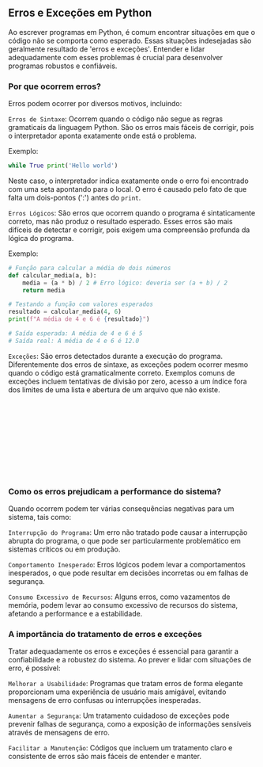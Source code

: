 
## Erros e Exceções em Python

Ao escrever programas em Python, é comum encontrar situações em que o código não se comporta como esperado. Essas situações indesejadas são geralmente resultado de 'erros e exceções'. Entender e lidar adequadamente com esses problemas é crucial para desenvolver programas robustos e confiáveis.

### Por que ocorrem erros?

Erros podem ocorrer por diversos motivos, incluindo:

`Erros de Sintaxe`: Ocorrem quando o código não segue as regras gramaticais da linguagem Python. São os erros mais fáceis de corrigir, pois o interpretador aponta exatamente onde está o problema.

Exemplo:

```python
while True print('Hello world')
```

Neste caso, o interpretador indica exatamente onde o erro foi encontrado com uma seta apontando para o local. O erro é causado pelo fato de que falta um dois-pontos (':') antes do `print`.


`Erros Lógicos`: São erros que ocorrem quando o programa é sintaticamente correto, mas não produz o resultado esperado. Esses erros são mais difíceis de detectar e corrigir, pois exigem uma compreensão profunda da lógica do programa.

Exemplo:

```python
# Função para calcular a média de dois números
def calcular_media(a, b):
    media = (a * b) / 2 # Erro lógico: deveria ser (a + b) / 2
    return media

# Testando a função com valores esperados
resultado = calcular_media(4, 6)
print(f"A média de 4 e 6 é {resultado}")

# Saída esperada: A média de 4 e 6 é 5
# Saída real: A média de 4 e 6 é 12.0
```


`Exceções`: São erros detectados durante a execução do programa. Diferentemente dos erros de sintaxe, as exceções podem ocorrer mesmo quando o código está gramaticalmente correto. Exemplos comuns de exceções incluem tentativas de divisão por zero, acesso a um índice fora dos limites de uma lista e abertura de um arquivo que não existe.

<iframe width="100%" frameborder="0" scrolling="no" allowtransparency="true" style="visibility:hidden" src="https://www.codingame.com/playground-widget/db2e3523ab5550151da2a5d53b4da81732725/tratamento-de-excecao/977242"></iframe>
<script>if(void 0===window.techioScriptInjected){window.techioScriptInjected=!0;var d=document,s=d.createElement("script");s.src="https://files.codingame.com/codingame/iframe-v-1-4.js",(d.head||d.body).appendChild(s)}</script>
	

### Como os erros prejudicam a performance do sistema?

Quando ocorrem podem ter várias consequências negativas para um sistema, tais como:

`Interrupção do Programa`: Um erro não tratado pode causar a interrupção abrupta do programa, o que pode ser particularmente problemático em sistemas críticos ou em produção.

`Comportamento Inesperado`: Erros lógicos podem levar a comportamentos inesperados, o que pode resultar em decisões incorretas ou em falhas de segurança.

`Consumo Excessivo de Recursos`: Alguns erros, como vazamentos de memória, podem levar ao consumo excessivo de recursos do sistema, afetando a performance e a estabilidade.

### A importância do tratamento de erros e exceções

Tratar adequadamente os erros e exceções é essencial para garantir a confiabilidade e a robustez do sistema. Ao prever e lidar com situações de erro, é possível:

`Melhorar a Usabilidade`: Programas que tratam erros de forma elegante proporcionam uma experiência de usuário mais amigável, evitando mensagens de erro confusas ou interrupções inesperadas.

`Aumentar a Segurança`: Um tratamento cuidadoso de exceções pode prevenir falhas de segurança, como a exposição de informações sensíveis através de mensagens de erro.

`Facilitar a Manutenção`: Códigos que incluem um tratamento claro e consistente de erros são mais fáceis de entender e manter.



<!--- 

## Tipos de Dados em Python

O Python é uma linguagem de tipagem dinÂmica, ou seja, o tipo de uma variável é determinado em tempo de execução, com base no valor que ela contém. Isso significa que as variáveis não precisam ser explicitamente declaradas com um tipo específico. 

!!! tip
    Vale a pena mensionar que no Python, tudo é considerado um objeto. Isso significa que todos os valores, variáveis, funções e até mesmo tipos de dados são tratados como objetos. Mais adiante no curso vamos voltar e falar mais sobre isso.

### Tipos built-in

Os tipos primitivos em Python se referem aos tipos de dados básicos e fundamentais que são usados para representar valores simples. Vamos dar uma olhada e conhecer os principais. 

!!! tip
    Como sugestão leia a documentação oficial do python que trata deste assunto: [https://docs.python.org/pt-br/3.5/library/stdtypes.html](https://docs.python.org/pt-br/3.5/library/stdtypes.html) 

#### Números

Os números são uma parte essencial de qualquer linguagem de programação. Em Python, eles são definidos como objetos imutáveis, o que significa que seu valor não pode ser alterado após a criação.

- **Inteiros (int)**: São números sem uma parte decimal e podem ser positivos, negativos ou zero. Em Python, os inteiros são representados em base decimal por padrão, mas também podem ser expressos em base binária, octal ou hexadecimal.

  ```python
  decimal = 10
  binario = 0b10
  octal = 0o10
  hexadecimal = 0x10
  ```

- **Ponto Flutuante (float)**: Representam números reais e são escritos com uma parte decimal. Eles são especificados em notação decimal ou em notação científica.

  ```python
  decimal = 3.14
  notacao_cientifica = 2.5e3
  ```

#### Strings

Strings são sequências de caracteres Unicode. Em Python, as strings são imutáveis, o que significa que uma vez definidas, seus valores não podem ser alterados. Elas podem ser indexadas e fatiadas para obter sub-strings.
  
```python
texto = "Python"
primeira_letra = texto[0]  # Resultado: 'P'
sub_string = texto[1:4]  # Resultado: 'yth'
```

#### Booleanos

Os booleanos são usados para representar valores de verdade. Em Python, eles são subtipos de inteiros e têm apenas dois valores possíveis: `True` e `False`.

```python
verdadeiro = True
falso = False
```

### Exercícios sobre Tipos Primitivos

!!! exercise choice "Question"
    Qual dos seguintes é um exemplo válido de um número de ponto flutuante em Python?
    
    - [ ] `12345`
    - [x] `123.45`
    - [ ] `"123.45"`
    - [ ] `True`

    !!! answer
        `123.45` é um número de ponto flutuante válido em Python.

!!! exercise choice "Question"
    Qual é o valor da string após a execução do seguinte código: `texto = "Py" + "thon"`
    
    - [ ] `Py`
    - [ ] `thon`
    - [x] `Python`
    - [ ] `Pythonthon`

    !!! answer
        A string resultante da concatenação é `Python`.

!!! exercise choice "Question"
    Qual é o resultado da seguinte expressão booleana: `True and False`?
    
    - [ ] `True`
    - [x] `False`
    - [ ] `0`
    - [ ] `1`

    !!! answer
        O resultado da expressão `True and False` é `False`.


!!! progress
    Continuar...

### Variáveis e Atribuição

Variáveis em Python são referências a objetos na memória. A atribuição em Python é dinâmica, o que significa que o tipo de uma variável é determinado em tempo de execução.

```python
idade = 30
nome = "Maria"
```

#### Convenção para Nomes:

Nomes de variáveis devem ser minúsculos com palavras separadas por underlines.

```python
nome_completo = "João Silva"
idade_pessoa = 25
valor_total_compra = 150.50
```

#### Erros de Nomes:

No Python, cada variável deve ser atribuída antes de ser acessada. Se você tentar acessar uma variável que não foi atribuída, receberá um erro.

```python
# Isto causará um erro porque a variável 'salario' não foi definida antes de ser usada.
print(salario)
salario = 1000
```

### Atribuição Aumentada

A atribuição aumentada é a combinação, em uma única instrução, de uma operação binária e uma instrução de atribuição:

| Operação | Exemplo | Equivalente |
|----------|---------|-------------|
| +=       | a += b  | a = a + b   |
| -=       | a -= b  | a = a - b   |
| *=       | a *= b  | a = a * b   |
| /=       | a /= b  | a = a / b   |




### Exercícios sobre Variáveis e Atribuição

!!! exercise choice "Question"
    Após a execução do código `x = 5` e `y = x`, qual é o valor de `y`?
    
    - [ ] `0`
    - [x] `5`
    - [ ] `x`
    - [ ] `None`

    !!! answer
        O valor de `y` é `5`.

!!! exercise choice "Question"
    Se `nome = "Ana"`, qual é o resultado de `nome * 3`?
    
    - [ ] `AnaAnaAnaAna`
    - [x] `AnaAnaAna`
    - [ ] `Ana3`
    - [ ] `9`

    !!! answer
        O resultado é `AnaAnaAna`.

!!! exercise choice "Question"
    Qual é o tipo da variável após a execução do seguinte código: `valor = "123"`?
    
    - [ ] `int`
    - [x] `str`
    - [ ] `float`
    - [ ] `bool`

    !!! answer
        O tipo da variável `valor` é `str`.


!!! progress
    Continuar...


### Conversão de Tipos

Python permite a conversão explícita entre diferentes tipos de dados. Isso é útil quando você precisa operar valores de diferentes tipos juntos.

```python
# Convertendo float para int
numero_inteiro = int(7.8)  # Resultado: 7

# Convertendo int para float
numero_float = float(4)  # Resultado: 4.0

# Convertendo número para string
texto_numero = str(25)  # Resultado: '25'
```

### Exercícios sobre Conversão de Tipos

!!! exercise choice "Question"
    Qual é o resultado da seguinte conversão: `int("123")`?
    
    - [x] `123`
    - [ ] `"123"`
    - [ ] `12.3`
    - [ ] `None`

    !!! answer
        A conversão resulta no número inteiro `123`.

!!! exercise choice "Question"
    Se `x = 5.7`, qual é o valor de `int(x)`?
    
    - [x] `5`
    - [ ] `5.7`
    - [ ] `6`
    - [ ] `57`

    !!! answer
        O valor de `int(x)` é `5`.

!!! exercise choice "Question"
    Qual é o resultado da seguinte conversão: `float("123.45")`?
    
    - [ ] `123`
    - [x] `123.45`
    - [ ] `"123.45"`
    - [ ] `None`

    !!! answer
        A conversão resulta no número de ponto flutuante `123.45`.

!!! progress
    Continuar...


### Entrada e Saída

A interação com o usuário é fundamental para muitos programas. Python fornece funções simples para entrada e saída de dados. A função `input()` sempre retorna uma string, se queremos armazenar um valor numerico precisamos converter esse valor.

```python
nome_usuario = input("Qual é o seu nome? ")
print(f"Olá, {nome_usuario}!")
```


### Exercícios sobre Entrada e Saída

!!! exercise choice "Question"
    Qual função é usada em Python para obter entrada do usuário?
    
    - [x] `input()`
    - [ ] `print()`
    - [ ] `get()`
    - [ ] `read()`

    !!! answer
        A função `input()` é usada para obter entrada do usuário em Python.

!!! exercise choice "Question"
    Se usarmos o código `valor = input("Digite um número: ")`, e o usuário digitar `5`, qual será o tipo da variável `valor`?
    
    - [ ] `int`
    - [x] `str`
    - [ ] `float`
    - [ ] `bool`

    !!! answer
        Mesmo que o usuário digite um número, a função `input()` sempre retorna uma string. Portanto, o tipo da variável `valor` é `str`.

!!! exercise choice "Question"
    Qual é a saída do seguinte código: `print("Olá", "Mundo", sep="-")`?
    
    - [ ] `Olá Mundo`
    - [x] `Olá-Mundo`
    - [ ] `Olá, Mundo`
    - [ ] `OláMundo`

    !!! answer
        A saída do código é `Olá-Mundo` porque o argumento `sep` especifica o caractere usado para separar os valores.

!!! progress
    Continuar...


### Operadores

Os operadores são símbolos especiais que realizam operações em variáveis e valores.

#### Operadores Aritméticos

Os operadores aritméticos são usados para realizar operações matemáticas básicas. Eles seguem a ordem padrão de operações matemáticas.

| Operador | Significado       | Exemplo  |
|----------|-------------------|----------|
| +        | Adição            | a + b    |
| -        | Subtração         | a - b    |
| *        | Multiplicação     | a * b    |
| /        | Divisão           | a / b    |
| %        | Módulo            | a % b    |
| **       | Exponenciação     | a ** b   |
| //       | Divisão Inteira   | a // b   |

## Operadores Aritméticos

Os operadores aritméticos são usados para realizar operações matemáticas básicas. Durante o cálculo de uma expressão, o Python precisa decidir também o tipo do valor calculado.

Por exemplo, ao avaliar a expressão “5 * 3”, o Python tenta manter o tipo dos operandos. Neste caso, ambos os operandos são do tipo `int`, então o resultado é `15`, que também é do tipo `int`.

No entanto, a expressão “8 / 2” resulta em `4.0`, que é do tipo `float`. Isso ocorre porque a divisão em Python sempre retorna um número de ponto flutuante, mesmo que o resultado seja um número inteiro. Contudo, se usarmos o operador de divisão inteira `//`, o resultado será `4`, que é do tipo `int`.

```python
# Exemplos:
soma = 5 + 3  # 8
subtracao = 5 - 3  # 2
multiplicacao = 5 * 3  # Resultado: 15 (int)
divisao = 8 / 2  # Resultado: 4.0 (float)
divisao_inteira = 8 // 2 # Resultado: 4 (int)
```

Uma regra geral no Python é que, quando os operandos são de tipos distintos, como `int` e `float`, o operando de tipo "menor" é promovido ao tipo "maior" (ou mais abrangente, no caso o `float`). Assim, a operação é realizada no tipo mais abrangente.

A conversão entre tipos nativos do Python pode ser realizada usando funções com o nome do tipo desejado. Veja os exemplos abaixo:

```python
numero_float = float(4)         # Resultado: 4.0
numero_int = int(4.5)           # Resultado: 4
```

#### Operadores Relacionais

Os operadores relacionais são usados para comparar valores. Eles retornam um valor booleano (`True` ou `False`) com base na comparação.

| Operador | Significado               | Exemplo  |
|----------|---------------------------|----------|
| ==       | Igual a                   | a == b   |
| !=       | Diferente de              | a != b   |
| >        | Maior que                 | a > b    |
| <        | Menor que                 | a < b    |
| >=       | Maior ou igual a          | a >= b   |
| <=       | Menor ou igual a          | a <= b   |

```python
# Exemplos:
igual = (5 == 5)  # True
diferente = (5 != 3)  # True
menor = (3 < 5)  # True
maior = (5 > 3)  # True
```

#### Operadores Lógicos

Os operadores lógicos são usados para combinar múltiplas condições. Eles são fundamentais em estruturas de decisão e loops. Verdadeiro (V), Falso (F).

#### Operador `and` (E lógico)

| A | B | Resultado |
|---|---|-----------|
| V | V | V         |
| V | F | F         |
| F | V | F         |
| F | F | F         |

**Exemplo:** `a and b`

#### Operador `or` (OU lógico)

| A | B | Resultado |
|---|---|-----------|
| V | V | V         |
| V | F | V         |
| F | V | V         |
| F | F | F         |

**Exemplo:** `a or b`

#### Operador `not` (NÃO lógico, barrado, inversor)

| A | Resultado |
|---|-----------|
| V | F         |
| F | V         |

**Exemplo:** `not a`

```python
# Exemplos:
resultado1 = True and False  # False
resultado2 = True or False  # True
resultado3 = not True  # False
```

### Exercícios sobre Operadores

!!! exercise choice "Question"
    Qual é o resultado da seguinte operação: `10 % 3`?
    
    - [ ] `3`
    - [ ] `0`
    - [x] `1`
    - [ ] `10`

    !!! answer
        O resultado da operação `10 % 3` é `1`.

!!! exercise choice "Question"
    Se `x = 5` e `y = 3`, qual é o valor de `x ** y`?
    
    - [ ] `8`
    - [ ] `15`
    - [x] `125`
    - [ ] `2`

    !!! answer
        O valor de `x ** y` é `125`.

!!! exercise choice "Question"
    Qual é o resultado da seguinte expressão: `5 > 3 and 5 < 10`?
    
    - [x] `True`
    - [ ] `False`
    - [ ] `None`
    - [ ] `Error`

    !!! answer
        O resultado da expressão `5 > 3 and 5 < 10` é `True`.

!!! exercise choice "Question"
    Qual é o resultado da seguinte operação: `7 // 3`?
    
    - [x] `2`
    - [ ] `2.33`
    - [ ] `3`
    - [ ] `1`

    !!! answer
        O resultado da operação `7 // 3` é `2`, pois `//` é o operador de divisão inteira.

!!! exercise choice "Question"
    Dado `x = 10` e `y = 3`, qual é o valor de `x != y`?
    
    - [x] `True`
    - [ ] `False`
    - [ ] `None`
    - [ ] `Error`

    !!! answer
        A expressão `x != y` verifica se `x` é diferente de `y`. Como 10 é diferente de 3, o resultado é `True`.

!!! exercise choice "Question"
    Qual é o resultado da seguinte expressão: `not (5 <= 3)`?
    
    - [x] `True`
    - [ ] `False`
    - [ ] `None`
    - [ ] `Error`

    !!! answer
        A expressão `5 <= 3` é `False`, mas o operador `not` inverte o valor booleano. Portanto, o resultado é `True`.



!!! progress
    Continuar...

### Exercicios problema


!!! exercise "Question"
    Cálculo de Juros Compostos
    Você está planejando fazer um depósito em uma conta poupança que paga juros compostos mensalmente. Para ajudá-lo a entender quanto dinheiro você terá após um determinado período, você decide escrever um programa.
    
    Instruções:
    
    - O programa deve começar perguntando quanto você planeja depositar inicialmente.
    - Em seguida, o programa deve perguntar a taxa de juros anual (em porcentagem) que será paga.
    - Por fim, o programa deve perguntar por quantos anos o dinheiro ficará depositado.
    - O programa então calculará o montante final usando a fórmula de juros compostos e exibirá o resultado.
    
    - Fórmula de Juros Compostos:
    $$
    A = P(1 + \frac{r}{n})^{nt}
    $$
    
    Onde:
    
    - \( A \) é o valor futuro do investimento/empréstimo, incluindo juros.
    - \( P \) é o valor principal do investimento (depósito inicial ou valor do empréstimo).
    - \( r \) é a taxa de juro anual (em formato decimal).
    - \( n \) é o número de vezes que o juro é capitalizado por ano.
    - \( t \) é o número de anos que o dinheiro é investido ou emprestado.

    Teste o seu código com: 

        - Deposito inicial = 1000
        - taxa de juros = 5
        - tempo = 2
        - O resultado esperado é: 1104.94


    !!! answer
        Uma possivel solução é:
        ```python
        P = float(input("Quanto você planeja depositar inicialmente? "))
        r = float(input("Qual a taxa de juros anual (em porcentagem)? "))
        t = float(input("Por quantos anos o dinheiro ficará depositado? "))
        
        r = r/100 # Converte a taxa de juros de % para decimal dividindo por 100
        A = P * (1 + r/12)**(12*t) # equação de juros compostos
        A = round(A, 2) # arredonda o valor com 2 casas decimais
        print("Total após " + str(t) + " anos: " + str(A))
        ```


--->